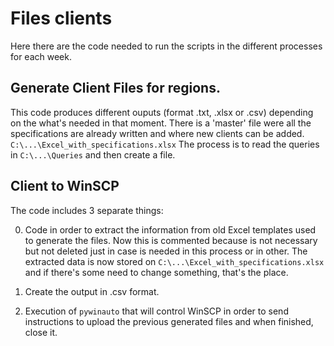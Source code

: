 # Files clients

Here there are the code needed to run the scripts in the different processes for each week.

## Generate Client Files for regions.
This code produces different ouputs (format .txt, .xlsx or .csv) depending on the what's needed in that moment.
There is a 'master' file were all the specifications are already written and where new clients can be added. `C:\...\Excel_with_specifications.xlsx`
The process is to read the queries in `C:\...\Queries` and then create a file.


## Client to WinSCP
The code includes 3 separate things:

0. Code in order to extract the information from old Excel templates used to generate the files. Now this is commented because is not necessary but not deleted just in case is 
needed in this process or in other. The extracted data is now stored on `C:\...\Excel_with_specifications.xlsx`
and if there's some need to change something, that's the place.

1. Create the output in .csv format.

2. Execution of `pywinauto` that will control WinSCP in order to send instructions to upload the previous generated files and when finished, close it.
